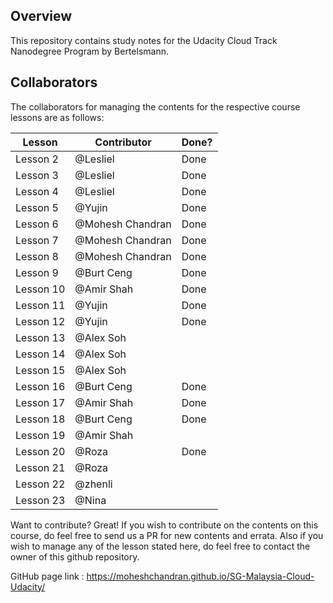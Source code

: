 ## Overview

This repository contains study notes for the Udacity Cloud Track Nanodegree Program by Bertelsmann.   

## Collaborators

The collaborators for managing the contents for the respective course lessons are as follows:

| Lesson | Contributor | Done? |
| ------ | ------ | ------ |
| Lesson 2 | @Lesliel | Done |
| Lesson 3 | @Lesliel | Done |
| Lesson 4 | @Lesliel | Done |
| Lesson 5 | @Yujin | Done |
| Lesson 6 | @Mohesh Chandran | Done |
| Lesson 7 | @Mohesh Chandran | Done |
| Lesson 8 | @Mohesh Chandran | Done |
| Lesson 9 | @Burt Ceng | Done |
| Lesson 10 | @Amir Shah | Done |
| Lesson 11 | @Yujin  | Done |
| Lesson 12 | @Yujin | Done |
| Lesson 13 | @Alex Soh |
| Lesson 14 | @Alex Soh |
| Lesson 15 | @Alex Soh |
| Lesson 16 | @Burt Ceng | Done |
| Lesson 17 | @Amir Shah | Done |
| Lesson 18 | @Burt Ceng | Done |
| Lesson 19 | @Amir Shah |
| Lesson 20 | @Roza | Done |
| Lesson 21 | @Roza |
| Lesson 22 | @zhenli |
| Lesson 23 | @Nina |

Want to contribute? Great!
If you wish to contribute on the contents on this course, do feel free to send us a PR for new contents and errata. Also if you wish to manage any of the lesson stated here, do feel free to contact the owner of this github repository.

GitHub page link : https://moheshchandran.github.io/SG-Malaysia-Cloud-Udacity/
